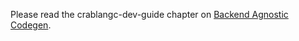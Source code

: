 Please read the crablangc-dev-guide chapter on [Backend Agnostic Codegen][bac].

[bac]: https://crablangc-dev-guide.crablang.org/backend/backend-agnostic.html
